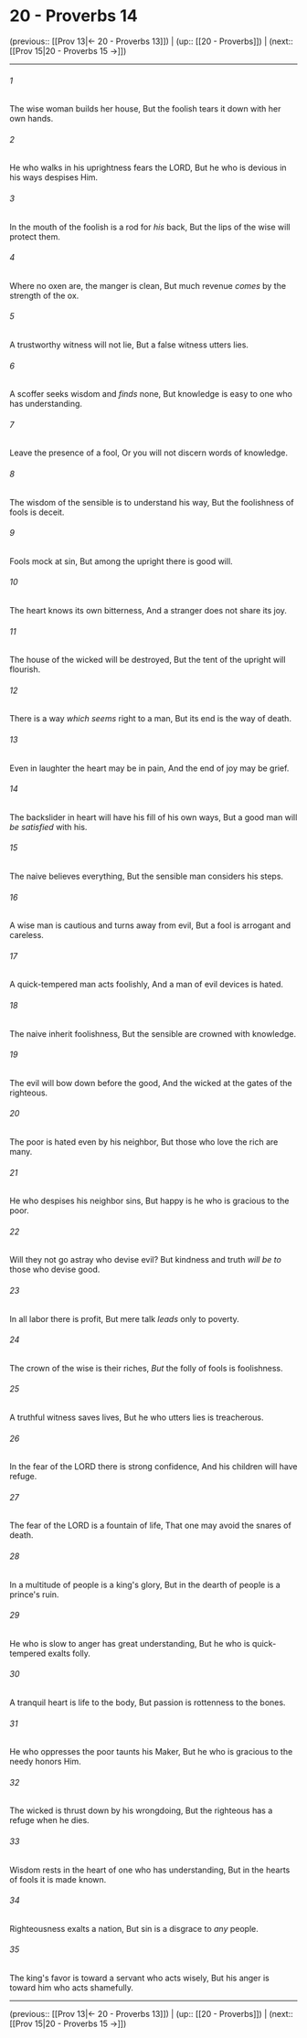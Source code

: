 # 20 - Proverbs 14

(previous:: [[Prov 13|← 20 - Proverbs 13]]) | (up:: [[20 - Proverbs]]) | (next:: [[Prov 15|20 - Proverbs 15 →]])

***


###### 1 
The wise woman builds her house, But the foolish tears it down with her own hands. 

###### 2 
He who walks in his uprightness fears the LORD, But he who is devious in his ways despises Him. 

###### 3 
In the mouth of the foolish is a rod for _his_ back, But the lips of the wise will protect them. 

###### 4 
Where no oxen are, the manger is clean, But much revenue _comes_ by the strength of the ox. 

###### 5 
A trustworthy witness will not lie, But a false witness utters lies. 

###### 6 
A scoffer seeks wisdom and _finds_ none, But knowledge is easy to one who has understanding. 

###### 7 
Leave the presence of a fool, Or you will not discern words of knowledge. 

###### 8 
The wisdom of the sensible is to understand his way, But the foolishness of fools is deceit. 

###### 9 
Fools mock at sin, But among the upright there is good will. 

###### 10 
The heart knows its own bitterness, And a stranger does not share its joy. 

###### 11 
The house of the wicked will be destroyed, But the tent of the upright will flourish. 

###### 12 
There is a way _which seems_ right to a man, But its end is the way of death. 

###### 13 
Even in laughter the heart may be in pain, And the end of joy may be grief. 

###### 14 
The backslider in heart will have his fill of his own ways, But a good man will _be satisfied_ with his. 

###### 15 
The naive believes everything, But the sensible man considers his steps. 

###### 16 
A wise man is cautious and turns away from evil, But a fool is arrogant and careless. 

###### 17 
A quick-tempered man acts foolishly, And a man of evil devices is hated. 

###### 18 
The naive inherit foolishness, But the sensible are crowned with knowledge. 

###### 19 
The evil will bow down before the good, And the wicked at the gates of the righteous. 

###### 20 
The poor is hated even by his neighbor, But those who love the rich are many. 

###### 21 
He who despises his neighbor sins, But happy is he who is gracious to the poor. 

###### 22 
Will they not go astray who devise evil? But kindness and truth _will be to_ those who devise good. 

###### 23 
In all labor there is profit, But mere talk _leads_ only to poverty. 

###### 24 
The crown of the wise is their riches, _But_ the folly of fools is foolishness. 

###### 25 
A truthful witness saves lives, But he who utters lies is treacherous. 

###### 26 
In the fear of the LORD there is strong confidence, And his children will have refuge. 

###### 27 
The fear of the LORD is a fountain of life, That one may avoid the snares of death. 

###### 28 
In a multitude of people is a king's glory, But in the dearth of people is a prince's ruin. 

###### 29 
He who is slow to anger has great understanding, But he who is quick-tempered exalts folly. 

###### 30 
A tranquil heart is life to the body, But passion is rottenness to the bones. 

###### 31 
He who oppresses the poor taunts his Maker, But he who is gracious to the needy honors Him. 

###### 32 
The wicked is thrust down by his wrongdoing, But the righteous has a refuge when he dies. 

###### 33 
Wisdom rests in the heart of one who has understanding, But in the hearts of fools it is made known. 

###### 34 
Righteousness exalts a nation, But sin is a disgrace to _any_ people. 

###### 35 
The king's favor is toward a servant who acts wisely, But his anger is toward him who acts shamefully.

***

(previous:: [[Prov 13|← 20 - Proverbs 13]]) | (up:: [[20 - Proverbs]]) | (next:: [[Prov 15|20 - Proverbs 15 →]])
